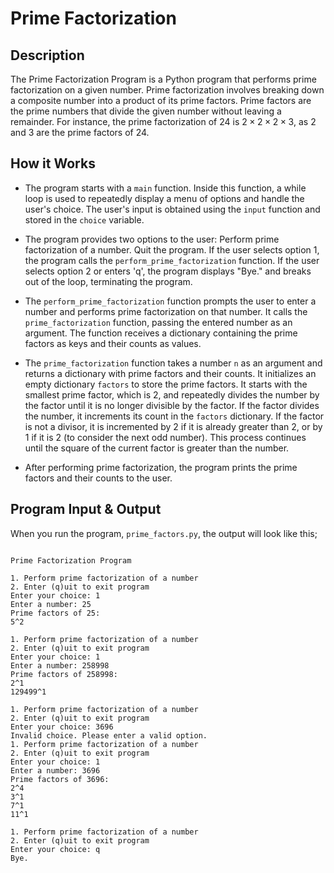 # Prime Factorization

## Description

The Prime Factorization Program is a Python program that performs prime factorization on a given number. Prime factorization involves breaking down a composite number into a product of its prime factors. Prime factors are the prime numbers that divide the given number without leaving a remainder. For instance, the prime factorization of 24 is $2 × 2 × 2 × 3$, as 2 and 3 are the prime factors of 24.

## How it Works

- The program starts with a `main` function. Inside this function, a while loop is used to repeatedly display a menu of options and handle the user's choice. The user's input is obtained using the `input` function and stored in the `choice` variable.

- The program provides two options to the user: Perform prime factorization of a number. Quit the program. If the user selects option 1, the program calls the `perform_prime_factorization` function. If the user selects option 2 or enters 'q', the program displays "Bye." and breaks out of the loop, terminating the program.

- The `perform_prime_factorization` function prompts the user to enter a number and performs prime factorization on that number. It calls the `prime_factorization` function, passing the entered number as an argument. The function receives a dictionary containing the prime factors as keys and their counts as values.

- The `prime_factorization` function takes a number `n` as an argument and returns a dictionary with prime factors and their counts. It initializes an empty dictionary `factors` to store the prime factors. It starts with the smallest prime factor, which is 2, and repeatedly divides the number by the factor until it is no longer divisible by the factor. If the factor divides the number, it increments its count in the `factors` dictionary. If the factor is not a divisor, it is incremented by 2 if it is already greater than 2, or by 1 if it is 2 (to consider the next odd number). This process continues until the square of the current factor is greater than the number.

- After performing prime factorization, the program prints the prime factors and their counts to the user.


## Program Input & Output

When you run the program, `prime_factors.py`, the output will look like this;

```

Prime Factorization Program

1. Perform prime factorization of a number
2. Enter (q)uit to exit program
Enter your choice: 1
Enter a number: 25
Prime factors of 25:
5^2

1. Perform prime factorization of a number
2. Enter (q)uit to exit program
Enter your choice: 1
Enter a number: 258998
Prime factors of 258998:
2^1
129499^1

1. Perform prime factorization of a number
2. Enter (q)uit to exit program
Enter your choice: 3696
Invalid choice. Please enter a valid option.
1. Perform prime factorization of a number
2. Enter (q)uit to exit program
Enter your choice: 1
Enter a number: 3696
Prime factors of 3696:
2^4
3^1
7^1
11^1

1. Perform prime factorization of a number
2. Enter (q)uit to exit program
Enter your choice: q
Bye.
```